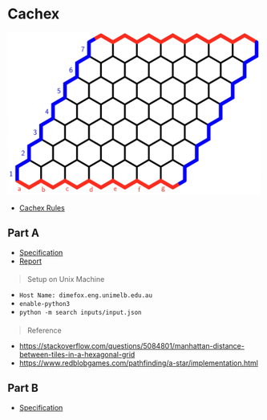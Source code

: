 # Cachex

<p align="center">
  <img src="spec/board.jpg">
</p>

* [Cachex Rules](spec/cachex_rule.pdf)

## Part A
* [Specification](spec/spec_a.pdf)
* [Report](Part_A/report/report.pdf)
####
> Setup on Unix Machine
* <code>Host Name: dimefox.eng.unimelb.edu.au</code>
* <code>enable-python3</code>
* <code>python -m search inputs/input.json</code>
####
> Reference
* https://stackoverflow.com/questions/5084801/manhattan-distance-between-tiles-in-a-hexagonal-grid
* https://www.redblobgames.com/pathfinding/a-star/implementation.html


## Part B
* [Specification](spec/spec_b.pdf)
